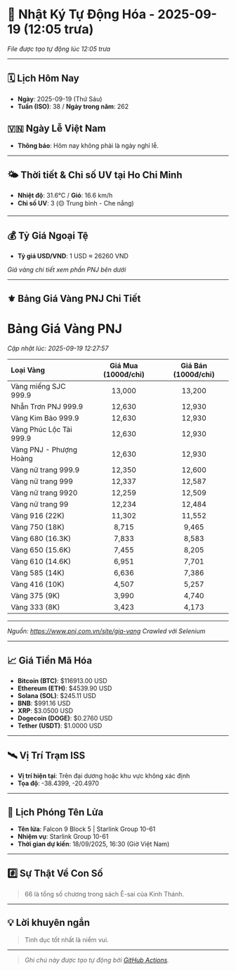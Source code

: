 # 🚀 Nhật Ký Tự Động Hóa - 2025-09-19 (12:05 trưa)

*File được tạo tự động lúc 12:05 trưa*

---
<!-- CALENDAR-MODULE -->
## 🗓️ Lịch Hôm Nay
- **Ngày**: 2025-09-19 (Thứ Sáu)
- **Tuần (ISO)**: 38 / **Ngày trong năm**: 262

<!-- HOLIDAY-MODULE -->
## 🇻🇳 Ngày Lễ Việt Nam
- **Thông báo**: Hôm nay không phải là ngày nghỉ lễ.

---
<!-- WEATHER-UV-MODULE -->
## 🌤️ Thời tiết & Chỉ số UV tại Ho Chi Minh
- **Nhiệt độ**: 31.6°C / **Gió**: 16.6 km/h
- **Chỉ số UV**: 3 (🟡 Trung bình - Che nắng)

---
<!-- FINANCE-MODULE -->
## 💰 Tỷ Giá Ngoại Tệ
- **Tỷ giá USD/VND**: 1 USD ≈ 26260 VND

*Giá vàng chi tiết xem phần PNJ bên dưới*

---
<!-- PNJ-GOLD-MODULE -->
## ⚜️ Bảng Giá Vàng PNJ Chi Tiết

# Bảng Giá Vàng PNJ
*Cập nhật lúc: 2025-09-19 12:27:57*

| Loại Vàng | Giá Mua (1000đ/chỉ) | Giá Bán (1000đ/chỉ) |
|:---|:---:|:---:|
| Vàng miếng SJC 999.9 | 13,000 | 13,200 |
| Nhẫn Trơn PNJ 999.9 | 12,630 | 12,930 |
| Vàng Kim Bảo 999.9 | 12,630 | 12,930 |
| Vàng Phúc Lộc Tài 999.9 | 12,630 | 12,930 |
| Vàng PNJ - Phượng Hoàng | 12,630 | 12,930 |
| Vàng nữ trang 999.9 | 12,350 | 12,600 |
| Vàng nữ trang 999 | 12,337 | 12,587 |
| Vàng nữ trang 9920 | 12,259 | 12,509 |
| Vàng nữ trang 99 | 12,234 | 12,484 |
| Vàng 916 (22K) | 11,302 | 11,552 |
| Vàng 750 (18K) | 8,715 | 9,465 |
| Vàng 680 (16.3K) | 7,833 | 8,583 |
| Vàng 650 (15.6K) | 7,455 | 8,205 |
| Vàng 610 (14.6K) | 6,951 | 7,701 |
| Vàng 585 (14K) | 6,636 | 7,386 |
| Vàng 416 (10K) | 4,507 | 5,257 |
| Vàng 375 (9K) | 3,990 | 4,740 |
| Vàng 333 (8K) | 3,423 | 4,173 |

---
*Nguồn: https://www.pnj.com.vn/site/gia-vang*
*Crawled với Selenium*

---
<!-- CRYPTO-MODULE -->
## 📈 Giá Tiền Mã Hóa
- **Bitcoin (BTC)**: $116913.00 USD
- **Ethereum (ETH)**: $4539.90 USD
- **Solana (SOL)**: $245.11 USD
- **BNB**: $991.16 USD
- **XRP**: $3.0500 USD
- **Dogecoin (DOGE)**: $0.2760 USD
- **Tether (USDT)**: $1.0000 USD

---
<!-- ISS-MODULE -->
## 🛰️ Vị Trí Trạm ISS
- **Vị trí hiện tại**: Trên đại dương hoặc khu vực không xác định
- **Tọa độ**: -38.4399, -20.4970

---
<!-- LAUNCH-MODULE -->
## 🚀 Lịch Phóng Tên Lửa
- **Tên lửa**: Falcon 9 Block 5 | Starlink Group 10-61
- **Nhiệm vụ**: Starlink Group 10-61
- **Thời gian dự kiến**: 18/09/2025, 16:30 (Giờ Việt Nam)

---
<!-- NUMBERS-MODULE -->
## #️⃣ Sự Thật Về Con Số
> 66 là tổng số chương trong sách Ê-sai của Kinh Thánh.

---
<!-- ADVICE-MODULE -->
## 💡 Lời khuyên ngắn
> Tình dục tốt nhất là niềm vui.

---
<!-- FOOTER-MODULE -->
> *Ghi chú này được tạo tự động bởi [GitHub Actions](https://github.com/features/actions).*
